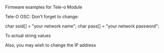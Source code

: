 Firmware examples for Tele-o Module

Tele-O OSC: Don't forget to change: 

char ssid[] = "your network name";
char pass[] = "your network password";

To actual string values

Also, you may wish to change the IP address
